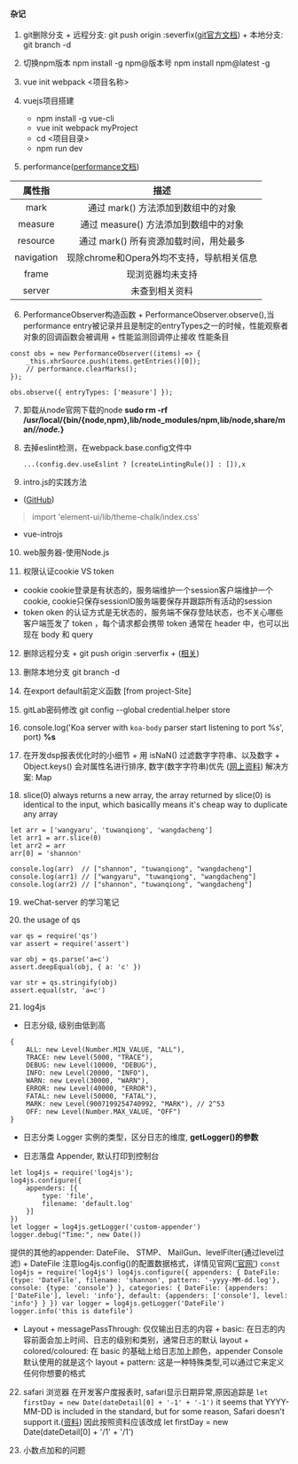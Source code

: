 #### 杂记
1. git删除分支
		+ 远程分支: git push origin :severfix([git官方文档](https://git-scm.com/book/zh/v1/Git-%E5%88%86%E6%94%AF-%E8%BF%9C%E7%A8%8B%E5%88%86%E6%94%AF))
		+ 本地分支: git branch -d <BranchName>

2. 切换npm版本
    npm install -g npm@版本号
    npm install npm@latest -g

3. vue init webpack <项目名称>

4. vuejs项目搭建
    + npm install -g vue-cli
    + vue init webpack myProject
    + cd <项目目录>
    + npm run dev

5. performance([performance文档](https://www.cnblogs.com/bldxh/p/6857324.html))

| 属性指      | 描述                                 |
| :--------: | :---------------------------------:  |
| mark       | 通过 mark() 方法添加到数组中的对象       |
| measure    | 通过 measure() 方法添加到数组中的对象    |
| resource   | 通过 mark() 所有资源加载时间，用处最多    |
| navigation | 现除chrome和Opera外均不支持，导航相关信息 |
| frame      | 现浏览器均未支持                        |
| server     | 未查到相关资料                         |


6. PerformanceObserver构造函数
		+ PerformanceObserver.observe(),当performance entry被记录并且是制定的entryTypes之一的时候，性能观察者对象的回调函数会被调用
		+ 性能监测回调停止接收 性能条目
```
const obs = new PerformanceObserver((items) => {
	_this.xhrSource.push(items.getEntries()[0]);
	// performance.clearMarks();
});

obs.observe({ entryTypes: ['measure'] });
```

7. 卸载从node官网下载的node
    **sudo rm -rf /usr/local/{bin/{node,npm},lib/node_modules/npm,lib/node,share/man/*/node.*}**

8. 去掉eslint检测，在webpack.base.config文件中
    ```
    ...(config.dev.useEslint ? [createLintingRule()] : []),x
    ```
9. intro.js的实践方法
+ ([GitHub](https://github.com/usablica/intro.js/))
> import 'element-ui/lib/theme-chalk/index.css'
+ vue-introjs

10. web服务器-使用Node.js

11. 权限认证cookie VS token
+ cookie cookie登录是有状态的，服务端维护一个session客户端维护一个cookie, cookie只保存sessionID服务端要保存并跟踪所有活动的session
+ token oken 的认证方式是无状态的，服务端不保存登陆状态，也不关心哪些客户端签发了 token ，每个请求都会携带 token 通常在 header 中，也可以出现在 body 和 query

12. 删除远程分支 
		+ git push origin :serverfix 
		+ ([相关](https://git-scm.com/book/zh/v1/Git-%E5%88%86%E6%94%AF-%E8%BF%9C%E7%A8%8B%E5%88%86%E6%94%AF))

13. 删除本地分支
		git branch -d <BranchName>

14. 在export default前定义函数 [from project-Site]

15. gitLab密码修改
    git config --global credential.helper store

16. console.log('Koa server with `koa-body` parser start listening to port %s', port)  **%s**

17. 在开发dsp报表优化时的小细节
		+ 用 isNaN() 过滤数字字符串、以及数字 
		+ Object.keys() 会对属性名进行排序, 数字(数字字符串)优先 ([网上资料](http://jartto.wang/2016/10/25/does-js-guarantee-object-property-order/))
				解决方案: Map

18. slice(0) always returns a new array,  the array returned by slice(0) is identical to the input, which basicallly means it's cheap way to duplicate any array
```
let arr = ['wangyaru', 'tuwanqiong', 'wangdacheng']
let arr1 = arr.slice(0)
let arr2 = arr
arr[0] = 'shannon'

console.log(arr)  // ["shannon", "tuwanqiong", "wangdacheng"]
console.log(arr1) // ["wangyaru", "tuwanqiong", "wangdacheng"]
console.log(arr2) // ["shannon", "tuwanqiong", "wangdacheng"]
```

19. weChat-server 的学习笔记


20. the usage of qs
```
var qs = require('qs')
var assert = require('assert')

var obj = qs.parse('a=c')
assert.deepEqual(obj, { a: 'c' })

var str = qs.stringify(obj)
assert.equal(str, 'a=c')
```

21. log4js
- 日志分级, 级别由低到高
```
{
	ALL: new Level(Number.MIN_VALUE, "ALL"),
	TRACE: new Level(5000, "TRACE"),
	DEBUG: new Level(10000, "DEBUG"),
	INFO: new Level(20000, "INFO"),
	WARN: new Level(30000, "WARN"),
	ERROR: new Level(40000, "ERROR"),
	FATAL: new Level(50000, "FATAL"),
	MARK: new Level(9007199254740992, "MARK"), // 2^53
	OFF: new Level(Number.MAX_VALUE, "OFF")
}
```
- 日志分类 Logger 实例的类型，区分日志的维度, **getLogger()的参数**

- 日志落盘 Appender, 默认打印到控制台
```
let log4js = require('log4js');
log4js.configure({
	appenders: [{
		type: 'file',
		filename: 'default.log'
	}]
})
let logger = log4js.getLogger('custom-appender')
logger.debug("Time:", new Date())
```
提供的其他的appender: DateFile、 STMP、 MailGun、levelFilter(通过level过滤)
		+ DateFile 注意log4js.config()的配置数据格式，详情见官网(['官网'](https://github.com/log4js-node/log4js-node))
		```
		const log4js = require('log4js')
		log4js.configure({
			appenders: {
				DateFile: {type: 'DateFile', filename: 'shannon', pattern: '-yyyy-MM-dd.log'},
				console: {type: 'console'}
			},
			categories: {
				DateFile: {appenders: ['DateFile'], level: 'info'},
				default: {appenders: ['console'], level: 'info'}
			}
		})
		var logger = log4js.getLogger('DateFile')
		logger.info('this is datefile')
		```

- Layout
		+ messagePassThrough: 仅仅输出日志的内容
		+ basic: 在日志的内容前面会加上时间、日志的级别和类别，通常日志的默认 layout
		+ colored/coloured: 在 basic 的基础上给日志加上颜色，appender Console 默认使用的就是这个 layout
		+ pattern: 这是一种特殊类型,可以通过它来定义任何你想要的格式

22. safari 浏览器 
		在开发客户度报表时, safari显示日期异常,原因追踪是
		```
		let firstDay = new Date(dateDetail[0] + '-1' + '-1')
		```
		it seems that YYYY-MM-DD is included in the standard, but for some reason, Safari doesn't support it.([资料](https://stackoverflow.com/questions/4310953/invalid-date-in-safari))
		因此按照资料应该改成 let firstDay = new Date(dateDetail[0] + '/1' + '/1')

23. 小数点加和的问题
		






